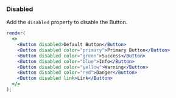 ### Disabled

Add the `disabled` property to disable the Button.

<!--start-code-->

```jsx
render(
  <>
    <Button disabled>Default Button</Button>
    <Button disabled color="primary">Primary Button</Button>
    <Button disabled color="green">Success</Button>
    <Button disabled color="blue">Info</Button>
    <Button disabled color="yellow">Warning</Button>
    <Button disabled color="red">Danger</Button>
    <Button disabled link>Link</Button>
  </>
);
```

<!--end-code-->
